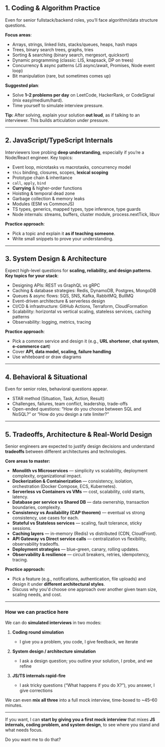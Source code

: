 ## **1. Coding & Algorithm Practice**

Even for senior fullstack/backend roles, you’ll face algorithm/data structure questions.

**Focus areas**:

- Arrays, strings, linked lists, stacks/queues, heaps, hash maps
- Trees, binary search trees, graphs, tries
- Sorting & searching (binary search, mergesort, quicksort)
- Dynamic programming (classic: LIS, knapsack, DP on trees)
- Concurrency & async patterns (JS async/await, Promises, Node event loop)
- Bit manipulation (rare, but sometimes comes up)

**Suggested plan**:

- Solve **1–2 problems per day** on LeetCode, HackerRank, or CodeSignal (mix easy/medium/hard).
- Time yourself to simulate interview pressure.

**Tip:** After solving, explain your solution **out loud**, as if talking to an interviewer. This builds articulation under pressure.

---

## **2. JavaScript/TypeScript Internals**

Interviewers love probing **deep understanding**, especially if you’re a Node/React engineer.
Key topics:

- Event loop, microtasks vs macrotasks, concurrency model
- `this` binding, closures, scopes, **lexical scoping**
- Prototype chain & inheritance
- `call`, `apply`, `bind`
- **Currying** & higher-order functions
- Hoisting & temporal dead zone
- Garbage collection & memory leaks
- Modules (ESM vs CommonJS)
- TS types, generics, mapped types, type inference, type guards
- Node internals: streams, buffers, cluster module, process.nextTick, libuv

**Practice approach**:

- Pick a topic and explain it **as if teaching someone**.
- Write small snippets to prove your understanding.

---

## **3. System Design & Architecture**

Expect high-level questions for **scaling, reliability, and design patterns**.
**Key topics for your stack**:

- Designing APIs: REST vs GraphQL vs gRPC
- Caching & database strategies: Redis, DynamoDB, Postgres, MongoDB
- Queues & async flows: SQS, SNS, Kafka, RabbitMQ, BullMQ
- Event-driven architecture & serverless design
- CI/CD & infrastructure: GitHub Actions, Terraform, CloudFormation
- Scalability: horizontal vs vertical scaling, stateless services, caching patterns
- Observability: logging, metrics, tracing

**Practice approach**:

- Pick a common service and design it (e.g., **URL shortener**, **chat system**, **e-commerce cart**)
- Cover **API, data model, scaling, failure handling**
- Use whiteboard or draw diagrams

---

## **4. Behavioral & Situational**

Even for senior roles, behavioral questions appear.

- STAR method (Situation, Task, Action, Result)
- Challenges, failures, team conflict, leadership, trade-offs
- Open-ended questions: “How do you choose between SQL and NoSQL?” or “How do you design a rate limiter?”

---

## **5. Tradeoffs, Architecture & Real-World Design**

Senior engineers are expected to justify design decisions and understand **tradeoffs** between different architectures and technologies.

**Core areas to master:**

- **Monolith vs Microservices** — simplicity vs scalability, deployment complexity, organizational impact.
- **Dockerization & Containerization** — consistency, isolation, orchestration (Docker Compose, ECS, Kubernetes).
- **Serverless vs Containers vs VMs** — cost, scalability, cold starts, latency.
- **Database per service vs Shared DB** — data ownership, transaction boundaries, complexity.
- **Consistency vs Availability (CAP theorem)** — eventual vs strong consistency, use cases for each.
- **Stateful vs Stateless services** — scaling, fault tolerance, sticky sessions.
- **Caching layers** — in-memory (Redis) vs distributed (CDN, CloudFront).
- **API Gateway vs Direct service calls** — centralization vs flexibility, observability tradeoffs.
- **Deployment strategies** — blue-green, canary, rolling updates.
- **Observability & resilience** — circuit breakers, retries, idempotency, tracing.

**Practice approach:**

- Pick a feature (e.g., notifications, authentication, file uploads) and design it under **different architectural styles**.
- Discuss why you'd choose one approach over another given team size, scaling needs, and cost.

---

### **How we can practice here**

We can do **simulated interviews** in two modes:

1. **Coding round simulation**

   - I give you a problem, you code, I give feedback, we iterate

2. **System design / architecture simulation**

   - I ask a design question; you outline your solution, I probe, and we refine

3. **JS/TS internals rapid-fire**

   - I ask tricky questions (“What happens if you do X?”), you answer, I give corrections

We can even **mix all three** into a full mock interview, time-boxed to ~45–60 minutes.

---

If you want, I can **start by giving you a first mock interview** that mixes **JS internals, coding problem, and system design**, to see where you stand and what needs focus.

Do you want me to do that?
